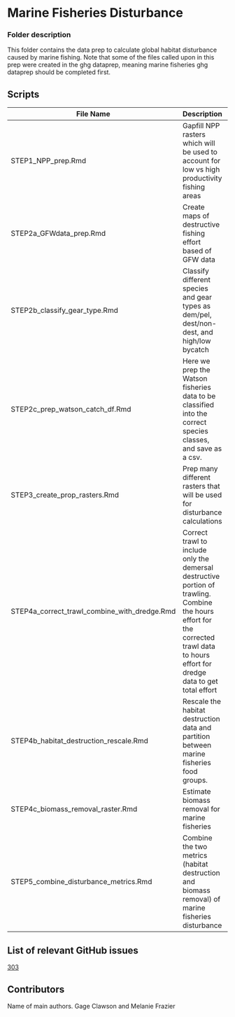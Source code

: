 # Marine Fisheries Disturbance

### Folder description
This folder contains the data prep to calculate global habitat disturbance caused by marine fishing. Note that some of the files called upon in this prep were created in the ghg dataprep, meaning marine fisheries ghg dataprep should be completed first. 


## Scripts

|File Name|Description|Output|
|---	|---	|---	|
|STEP1_NPP_prep.Rmd | Gapfill NPP rasters which will be used to account for low vs high productivity fishing areas | annal_mean_npp_2015_gf_wgs.tif |
|STEP2a_GFWdata_prep.Rmd | Create maps of destructive fishing effort based of GFW data |  FishingWatch_annual_effort_dredge_2017.tif; FishingWatch_annual_effort_trawlers_2017.tif |
|STEP2b_classify_gear_type.Rmd | Classify different species and gear types as dem/pel, dest/non-dest, and high/low bycatch |  taxa_gear_types.csv |
|STEP2c_prep_watson_catch_df.Rmd | Here we prep the Watson fisheries data to be classified into the correct species classes, and save as a csv. | catch_with_gear_cats.csv; catch_spp_class_2017.csv |
| STEP3_create_prop_rasters.Rmd | Prep many different rasters that will be used for disturbance calculations | trawl_proportion_raster.tif; ben_hab_dest_prop_%s.tif; catch_all_spp.tif; catch_%s_spp.tif |
| STEP4a_correct_trawl_combine_with_dredge.Rmd | Correct trawl to include only the demersal destructive portion of trawling. Combine the hours effort for the corrected trawl data to hours effort for dredge data to get total effort | FishingWatch_annual_effort_destructive_hours_2017.tif |
| STEP4b_habitat_destruction_rescale.Rmd | Rescale the habitat destruction data and partition between marine fisheries food groups. | benthic_habitat_destruction_%s |
| STEP4c_biomass_removal_raster.Rmd | Estimate biomass removal for marine fisheries | biomass_removal_%s.tif |
| STEP5_combine_disturbance_metrics.Rmd | Combine the two metrics (habitat destruction and biomass removal) of marine fisheries disturbance | marine_%s_fisheries_meat_disturbance.tif |


## List of relevant GitHub issues
[303](https://github.com/OHI-Science/global_food_issues/issues/303)

## Contributors
Name of main authors.
Gage Clawson and Melanie Frazier